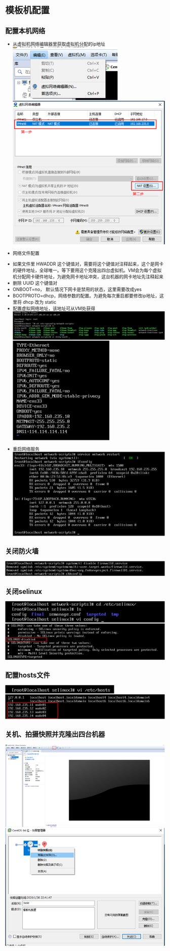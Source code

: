 # 模板机配置

## 配置本机网络
+ 从虚拟机网络编辑器里获取虚拟机分配的ip地址
![](./doc/虚拟网络编辑器.png)
![](./doc/VMnet8.png)

+ 网络文件配置
- 如果文件里 HWADDR 这个键值对，需要将这个键值对注释起来，这个是网卡的硬件地址，全球唯一。等下要用这个克隆出四台虚拟机。VM会为每个虚拟机分配网卡硬件地址，为避免网卡地址冲突，这台机器的网卡地址先注释起来
- 删除 UUID 这个键值对
- ONBOOT=no， 默认情况下网卡是禁用的状态，这里需要改成yes
- BOOTPROTO=dhcp，网络参数的配置。为避免每次重启都要修改ip地址，这里将 dhcp 改为 static
- 配置虚拟网络地址，该地址可从VM处获得
![](./doc/网卡文件配置.png)
![](./doc/网络地址配置.png)

+ 重启网络服务
![](./doc/重启网络服务.png)

## 关闭防火墙
![](./doc/关闭防火墙开机启动.png)

## 关闭selinux
![](./doc/修改config文件.png)
![](./doc/改成disabled.png)

## 配置hosts文件
![](./doc/配置hosts文件.png)
![](./doc/配置集群里的4台机器地址.png)

## 关机、拍摄快照并克隆出四台机器
![](./doc/拍摄快照.png)
![](./doc/克隆快照.png)